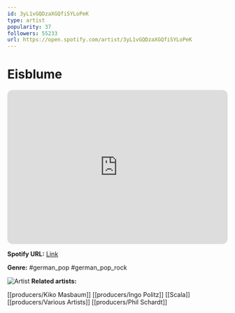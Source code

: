 ```yaml
---
id: 3yL1vGQDzaXGQfiSYLoPeK
type: artist
popularity: 37
followers: 55233
url: https://open.spotify.com/artist/3yL1vGQDzaXGQfiSYLoPeK
---
```

# Eisblume

<iframe style="border-radius:12px" src="https://open.spotify.com/embed/artist/3yL1vGQDzaXGQfiSYLoPeK" width="100%" height="352" frameBorder="0" allowfullscreen="" allow="autoplay; clipboard-write; encrypted-media; fullscreen; picture-in-picture" loading="lazy"></iframe>

**Spotify URL:** [Link](https://open.spotify.com/artist/3yL1vGQDzaXGQfiSYLoPeK)

**Genre:**  #german_pop #german_pop_rock

![Artist](https://i.scdn.co/image/33c070a6d8e2671351f3e6f20f7cb0937f0f5e0b)
**Related artists:**

[[producers/Kiko Masbaum]]
[[producers/Ingo Politz]]
[[Scala]]
[[producers/Various Artists]]
[[producers/Phil Schardt]]
